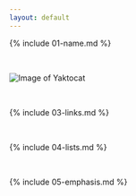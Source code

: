 ```yaml
---
layout: default
---
```


{% include 01-name.md %}

<br>

![Image of Yaktocat](https://octodex.github.com/images/yaktocat.png)

<br>

{% include 03-links.md %}

<br>

{% include 04-lists.md %}

<br>

{% include 05-emphasis.md %}